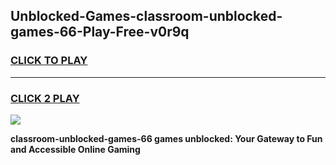 
## Unblocked-Games-classroom-unblocked-games-66-Play-Free-v0r9q
<h3>
<a href="https://premium76.site?title=classroom-unblocked-games-66&ref=21A">CLICK TO PLAY</a></h3>
<hr>

<h3>
<a href="https://premium76.site?title=classroom-unblocked-games-66&ref=21A">CLICK 2 PLAY</a>
  
</h3>

<a href="https://premium76.site?title=classroom-unblocked-games-66&ref=21A"><img src="https://clearcache.store/games.png"></a>


**classroom-unblocked-games-66 games unblocked: Your Gateway to Fun and Accessible Online Gaming**
